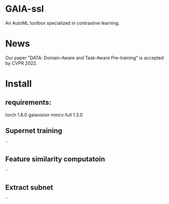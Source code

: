 # GAIA-ssl
An AutoML toolbox specialized in contrastive learning. 

# News
Our paper "DATA: Domain-Aware and Task-Aware Pre-training" is accepted by CVPR 2022.

# Install

  ## requirements:
  torch 1.8.0
  gaiavision
  mmcv-full 1.3.0

  ## Supernet training
  ``
  ## Feature similarity computatoin
  ``
  
  ## Extract subnet
  ``

